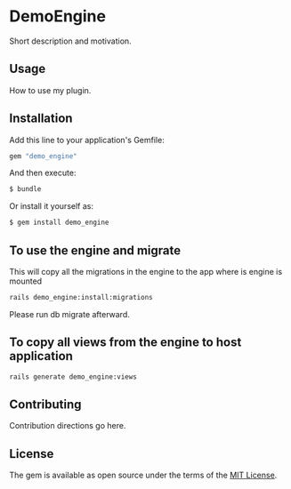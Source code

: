 # DemoEngine
Short description and motivation.

## Usage
How to use my plugin.

## Installation
Add this line to your application's Gemfile:

```ruby
gem "demo_engine"
```

And then execute:
```bash
$ bundle
```

Or install it yourself as:
```bash
$ gem install demo_engine
```

## To use the engine and migrate
This will copy all the migrations in the engine to the app where is engine is mounted
```bash
rails demo_engine:install:migrations
```
Please run db migrate afterward.

## To copy all views from the engine to host application
```bash
rails generate demo_engine:views
```


## Contributing
Contribution directions go here.

## License
The gem is available as open source under the terms of the [MIT License](https://opensource.org/licenses/MIT).
